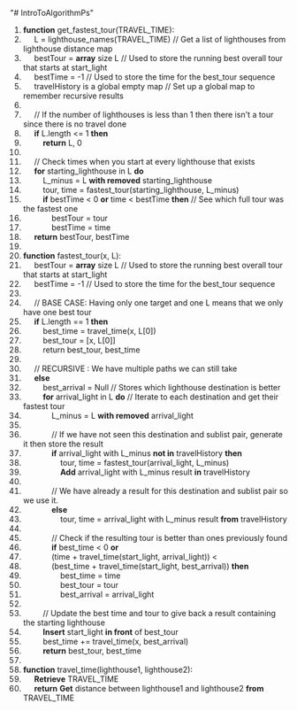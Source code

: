 "# IntroToAlgorithmPs" 

1. **function** get_fastest_tour(TRAVEL_TIME):
1. $~~~~$ L = lighthouse_names(TRAVEL_TIME) // Get a list of lighthouses from lighthouse distance map
1. $~~~~$ bestTour = **array** size L // Used to store the running best overall tour that starts at start_light
1. $~~~~$ bestTime = -1 // Used to store the time for the best_tour sequence
1. $~~~~$ travelHistory is a global empty map  // Set up a global map to remember recursive results
1. $~~~~$ 
1. $~~~~$ // If the number of lighthouses is less than 1 then there isn't a tour since there is no travel done 
1. $~~~~$ **if** L.length <= 1 **then**  
1. $~~~~$$~~~~$ **return** L, 0 
1. $~~~~$ 
1. $~~~~$ // Check times when you start at every lighthouse that exists
1. $~~~~$ **for** starting_lighthouse in L **do** 
1. $~~~~$$~~~~$ L_minus = L **with removed** starting_lighthouse
1. $~~~~$$~~~~$ tour, time = fastest_tour(starting_lighthouse, L_minus)
1. $~~~~$$~~~~$ **if** bestTime < 0 **or** time < bestTime **then** // See which full tour was the fastest one
1. $~~~~$$~~~~$$~~~~$ bestTour = tour
1. $~~~~$$~~~~$$~~~~$ bestTime = time
1. $~~~~$ **return** bestTour, bestTime
1.
1. **function** fastest_tour(x, L): 
1. $~~~~$ bestTour = **array** size L // Used to store the running best overall tour that starts at start_light
1. $~~~~$ bestTime = -1 // Used to store the time for the best_tour sequence
1. $~~~~$ 
1. $~~~~$ // BASE CASE: Having only one target and one L means that we only have one best tour
1. $~~~~$ **if** L.length == 1 **then**
1. $~~~~$$~~~~$ best_time = travel_time(x, L[0])
1. $~~~~$$~~~~$ best_tour = [x, L[0]]
1. $~~~~$$~~~~$ return best_tour, best_time
1. $~~~~$ 
1. $~~~~$ // RECURSIVE : We have multiple paths we can still take
1. $~~~~$ **else** 
1. $~~~~$$~~~~$ best_arrival = Null // Stores which lighthouse destination is better
1. $~~~~$$~~~~$ **for** arrival_light in L **do** // Iterate to each destination and get their fastest tour 
1. $~~~~$$~~~~$$~~~~$ L_minus = L **with removed** arrival_light
1. $~~~~$$~~~~$$~~~~$   
1. $~~~~$$~~~~$$~~~~$ // If we have not seen this destination and sublist pair, generate it then store the result
1. $~~~~$$~~~~$$~~~~$ **if** arrival_light with L_minus **not in** travelHistory **then**
1. $~~~~$$~~~~$$~~~~$$~~~~$ tour, time = fastest_tour(arrival_light, L_minus)
1. $~~~~$$~~~~$$~~~~$$~~~~$ **Add** arrival_light with L_minus result **in** travelHistory
1. $~~~~$$~~~~$$~~~~$
1. $~~~~$$~~~~$$~~~~$ // We have already a result for this destination and sublist pair so we use it.
1. $~~~~$$~~~~$$~~~~$ **else**
1. $~~~~$$~~~~$$~~~~$$~~~~$ tour, time = arrival_light with L_minus result **from** travelHistory
1. $~~~~$$~~~~$$~~~~$
1. $~~~~$$~~~~$$~~~~$ // Check if the resulting tour is better than ones previously found
1. $~~~~$$~~~~$$~~~~$ **if** best_time < 0 **or** 
1. $~~~~$$~~~~$$~~~~$   (time + travel_time(start_light, arrival_light)) <
1. $~~~~$$~~~~$$~~~~$       (best_time + travel_time(start_light, best_arrival)) **then**
1. $~~~~$$~~~~$$~~~~$$~~~~$ best_time = time
1. $~~~~$$~~~~$$~~~~$$~~~~$ best_tour = tour
1. $~~~~$$~~~~$$~~~~$$~~~~$ best_arrival = arrival_light
1. $~~~~$$~~~~$
1. $~~~~$$~~~~$ // Update the best time and tour to give back a result containing the starting lighthouse
1. $~~~~$$~~~~$ **Insert** start_light **in front** of best_tour
1. $~~~~$$~~~~$ best_time += travel_time(x, best_arrival)
1. $~~~~$$~~~~$ **return** best_tour, best_time
1.
1. **function** travel_time(lighthouse1, lighthouse2): 
1. $~~~~$ **Retrieve** TRAVEL_TIME
1. $~~~~$ **return** **Get** distance between lighthouse1 and lighthouse2 **from** TRAVEL_TIME